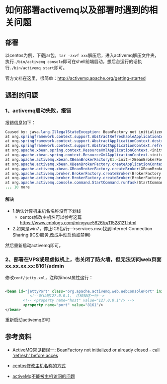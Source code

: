 # 如何部署activemq以及部署时遇到的相关问题

## 部署

以centos为例，下载jar包，`tar -zxvf xxx`解压后，进入activemq解压文件夹，执行`./bin/activemq console`即可在shell前端启动，想后台运行的话执行`./bin/activemq start`即可。

官方文档在这里，很简单：http://activemq.apache.org/getting-started

## 遇到的问题

### 1、activemq启动失败，报错

报错信息如下：

```java
Caused by: java.lang.IllegalStateException: BeanFactory not initialized or already closed - call 'refresh' before accessing beans via the ApplicationContext
at org.springframework.context.support.AbstractRefreshableApplicationContext.getBeanFactory(AbstractRefreshableApplicationContext.java:171)
at org.springframework.context.support.AbstractApplicationContext.destroyBeans(AbstractApplicationContext.java:1090)
at org.springframework.context.support.AbstractApplicationContext.refresh(AbstractApplicationContext.java:487)
at org.apache.xbean.spring.context.ResourceXmlApplicationContext.<init>(ResourceXmlApplicationContext.java:64)
at org.apache.xbean.spring.context.ResourceXmlApplicationContext.<init>(ResourceXmlApplicationContext.java:52)
at org.apache.activemq.xbean.XBeanBrokerFactory$1.<init>(XBeanBrokerFactory.java:104)
at org.apache.activemq.xbean.XBeanBrokerFactory.createApplicationContext(XBeanBrokerFactory.java:104)
at org.apache.activemq.xbean.XBeanBrokerFactory.createBroker(XBeanBrokerFactory.java:67)
at org.apache.activemq.broker.BrokerFactory.createBroker(BrokerFactory.java:71)
at org.apache.activemq.broker.BrokerFactory.createBroker(BrokerFactory.java:54)
at org.apache.activemq.console.command.StartCommand.runTask(StartCommand.java:87)
... 10 more
```

#### 解决

- 1.确认计算机主机名名称没有下划线
  - centos修改主机名可以参考这篇 https://www.cnblogs.com/mingyue5826/p/11528121.html
- 2.如果是win7，停止ICS(运行-->services.msc找到Internet Connection Sharing (ICS)服务,改成手动启动或禁用)

然后重新启动activemq即可。

### 2、部署在VPS或是虚拟机上，也关闭了防火墙，但无法访问web页面xx.xx.xx.xx:8161/admin

修改`conf/jetty.xml`，注释掉host属性这行：

```xml

<bean id="jettyPort" class="org.apache.activemq.web.WebConsolePort" init-method="start">
           <!--默认是127.0.0.1， 注释掉这一行-->
        <!-- <property name="host" value="127.0.0.1"/> -->
        <property name="port" value="8161"/>
</bean>
```

重新启动activemq即可



## 参考资料

- [ActiveMQ常见错误一: BeanFactory not initialized or already closed - call 'refresh' before acces](https://blog.csdn.net/vtopqx/article/details/51787888)

- [centos修改主机名称的方式](https://www.cnblogs.com/mingyue5826/p/11528121.html)

- [activeMq不能被主机访问的问题](https://www.cnblogs.com/ytmm/p/14198680.html)

